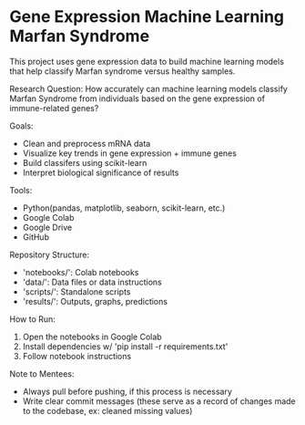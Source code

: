 # Gene Expression Machine Learning Marfan Syndrome 
This project uses gene expression data to build machine learning models that help classify Marfan syndrome versus healthy samples.

Research Question: How accurately can machine learning models classify Marfan Syndrome from individuals based on the gene expression of immune-related genes?

Goals: 
- Clean and preprocess mRNA data
- Visualize key trends in gene expression + immune genes
- Build classifers using scikit-learn
- Interpret biological significance of results

Tools:
- Python(pandas, matplotlib, seaborn, scikit-learn, etc.)
- Google Colab
- Google Drive
- GitHub

Repository Structure:
- 'notebooks/': Colab notebooks
- 'data/': Data files or data instructions
- 'scripts/': Standalone scripts
- 'results/': Outputs, graphs, predictions

How to Run:
1. Open the notebooks in Google Colab
2. Install dependencies w/ 'pip install -r requirements.txt'
3. Follow notebook instructions

Note to Mentees:
- Always pull before pushing, if this process is necessary
- Write clear commit messages (these serve as a record of changes made to the codebase, ex: cleaned missing values)
